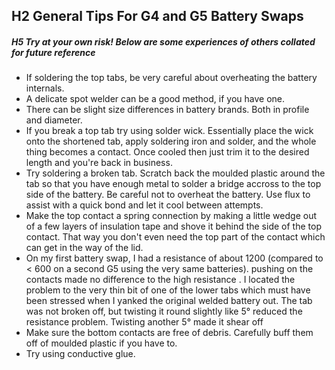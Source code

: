 ## H2 General Tips For G4 and G5 Battery Swaps

##### H5 Try at your own risk! Below are some experiences of others collated for future reference

* If soldering the top tabs, be very careful about overheating the battery internals.
* A delicate spot welder can be a good method, if you have one.
* There can be slight size differences in battery brands. Both in profile and diameter.
* If you break a top tab try using solder wick. Essentially place the wick onto the shortened tab, apply soldering iron and solder, and the whole thing becomes a contact. Once cooled then just trim it to the desired length and you're back in business.
* Try soldering a broken tab. Scratch back the moulded plastic around the tab so that you have enough metal to solder a bridge accross to the top side of the battery. Be careful not to overheat the battery. Use flux to assist with a quick bond and let it cool between attempts.
* Make the top contact a spring connection by making a little wedge out of a few layers of insulation tape and shove it behind the side of the top contact. That way you don't even need the top part of the contact which can get in the way of the lid.
* On my first battery swap, I had a resistance of about 1200 (compared to < 600 on a second G5 using the very same batteries). pushing on the contacts made no difference to the high resistance . I located the problem to the very thin bit of one of the lower tabs which must have been stressed when I yanked the original welded battery out. The tab was not broken off, but twisting it round slightly like 5° reduced the resistance problem. Twisting another 5° made it shear off
* Make sure the bottom contacts are free of debris. Carefully buff them off of moulded plastic if you have to.
* Try using conductive glue.